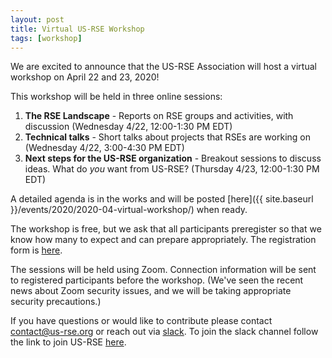 ```yaml
---
layout: post
title: Virtual US-RSE Workshop
tags: [workshop]
---
```


We are excited to announce that the US-RSE Association will host a virtual workshop on April 22 and 23, 2020!  

This workshop will be held in three online sessions:
1. **The RSE Landscape** - Reports on RSE groups and activities, with discussion (Wednesday 4/22, 12:00-1:30 PM EDT)
1. **Technical talks** - Short talks about projects that RSEs are working on (Wednesday 4/22, 3:00-4:30 PM EDT)
1. **Next steps for the US-RSE organization** - Breakout sessions to discuss ideas. What do *you* want from US-RSE? (Thursday 4/23, 12:00-1:30 PM EDT)

A detailed agenda is in the works and will be posted [here]({{ site.baseurl }}/events/2020/2020-04-virtual-workshop/) when ready.

The workshop is free, but we ask that all participants preregister so that we know how many to expect and can prepare appropriately. The registration form is [here](https://forms.gle/RNDK5DiHtpikjAVS7).

The sessions will be held using Zoom.  Connection information will be sent to registered participants before the workshop.
(We've seen the recent news about Zoom security issues, and we will be taking appropriate security precautions.)

If you have questions or would like to contribute please contact contact@us-rse.org or reach out via [slack](https://usrse.slack.com/).
To join the slack channel follow the link to join US-RSE [here](https://us-rse.org/join/). 
